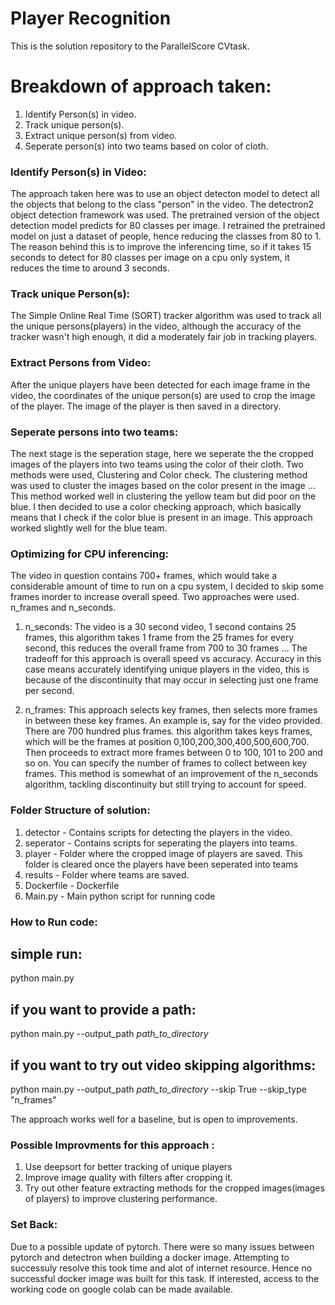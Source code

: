 # Player Recognition

This is the solution repository to the ParallelScore CVtask.

# Breakdown of approach taken:
1) Identify Person(s) in video.
2) Track unique person(s).
3) Extract unique person(s) from video.
4) Seperate person(s) into two teams based on color of cloth.

### Identify Person(s) in Video:
The approach taken here was to use an object detecton model to detect all the objects that belong to the class "person" in the video. The detectron2 object detection framework was used. The pretrained version of the object detection model predicts for 80 classes per image. I retrained the pretrained model on just a dataset of people, hence reducing the classes from 80 to 1. The reason behind this is to improve the inferencing time, so if it takes 15 seconds to detect for 80 classes per image on a cpu only system, it reduces the time to around 3 seconds.

### Track unique Person(s):
The Simple Online Real Time (SORT) tracker algorithm was used to track all the unique persons(players) in the video, although the accuracy of the tracker wasn't high enough, it did a moderately fair job in tracking players.

### Extract Persons from Video:
After the unique players have been detected for each image frame in the video, the coordinates of the unique person(s) are used to crop the image of the player. The image of the player is then saved in a directory.

### Seperate persons into two teams:
The next stage is the seperation stage, here we seperate the the cropped images of the players into two teams using the color of their cloth. Two methods were used,
 Clustering and Color check. The clustering method was used to cluster the images based on the color present in the image ... This method worked well in clustering the yellow team but did poor on the blue. I then decided to use a color checking approach, which basically means that I check if the color blue is present in an image. This approach worked slightly well for the blue team.
 
### Optimizing for CPU inferencing:
The video in question contains 700+ frames, which would take a considerable amount of time to run on a cpu system, I decided to skip some frames inorder to increase overall speed. Two approaches were used. n_frames and n_seconds. 

1) n_seconds: The video is a 30 second video, 1 second contains 25 frames, this algorithm takes 1 frame from the 25 frames for every second, this reduces the overall frame from 700 to 30 frames ... The tradeoff for this approach is overall speed vs accuracy. Accuracy in this case means accurately identifying unique players in the video, this is because of the discontinuity that may occur in selecting just one frame per second.

2) n_frames: This approach selects key frames, then selects more frames in between these key frames. An example is, say for the video provided. There are 700 hundred plus frames. this algorithm takes keys frames, which will be the frames at position 0,100,200,300,400,500,600,700. Then proceeds to extract more frames between 0 to 100, 101 to 200 and so on. You can specify the number of frames to collect between key frames. This method is somewhat of an improvement of the n_seconds algorithm, tackling discontinuity but still trying to account for speed.


### Folder Structure of solution:
1) detector - Contains scripts for detecting the players in the video.
2) seperator -  Contains scripts for seperating the players into teams.
3) player - Folder where the cropped image of players are saved. This folder is cleared once the players have been seperated into teams
4) results - Folder where teams are saved.
3) Dockerfile -  Dockerfile
4) Main.py -  Main python script for running code



### How to Run code:
## simple run:
python main.py

## if you want to provide a path:
python main.py --output_path _path_to_directory_

## if you want to try out video skipping algorithms:
python main.py --output_path _path_to_directory_ --skip True --skip_type "n_frames"

The approach works well for a baseline, but is open to improvements.

### Possible Improvments for this approach :
1) Use deepsort for better tracking of unique players
2) Improve image quality with filters after cropping it.
3) Try out other feature extracting methods for the cropped images(images of players) to improve clustering performance.



### Set Back:
Due to a possible update of pytorch. There were so many issues between pytorch and detectron when building a docker image. Attempting to successuly resolve this took time and alot of internet resource. Hence no successful docker image was built for this task. If interested, access to the working code on google colab can be made available. 
